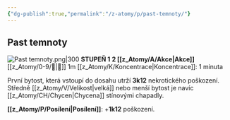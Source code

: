 ```yaml
---
{"dg-publish":true,"permalink":"/z-atomy/p/past-temnoty/"}
---
```


## Past temnoty
![Past temnoty.png|300](/img/user/z_img/Past%20temnoty.png)
**STUPEŇ 1**
**2 [[z_Atomy/A/Akce\|Akce]]**
[[z_Atomy/0-9/🫱\|🫱]] 1m
[[z_Atomy/K/Koncentrace\|Koncentrace]]: 1 minuta

První bytost, která vstoupí do dosahu utrží **3k12** nekrotického poškození. Středně [[z_Atomy/V/Velikost\|velká]] nebo menší bytost je navíc [[z_Atomy/CH/Chycen\|Chycena]] stínovými chapadly.

**[[z_Atomy/P/Posílení\|Posílení]]**: +**1k12** poškození.